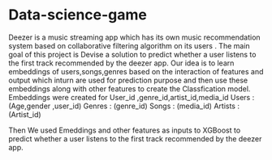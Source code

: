 # Data-science-game
Deezer is a music streaming app which has its own music recommendation system based on collaborative filtering algorithm on its users . The main goal of this project is Devise a solution to predict whether a user listens to the first track recommended by the deezer app.
Our idea is to learn embeddings of users,songs,genres based on the interaction of features and output which inturn are used for prediction purpose and then use these embeddings along with other features to create the Classfication model.
Embeddings were created for User_id ,genre_id,artist_id,media_id
Users : (Age,gender ,user_id)
Genres : (genre_id)
Songs : (media_id)
Artists : (Artist_id)

Then We used Emeddings and other features as inputs to XGBoost to predict whether a user listens to the first track recommended by the deezer app.
